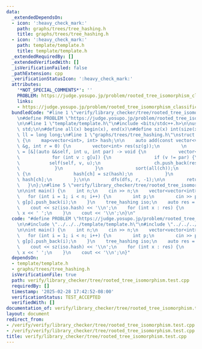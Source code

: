 ```yaml
---
data:
  _extendedDependsOn:
  - icon: ':heavy_check_mark:'
    path: graphs/trees/tree_hashing.h
    title: graphs/trees/tree_hashing.h
  - icon: ':heavy_check_mark:'
    path: template/template.h
    title: template/template.h
  _extendedRequiredBy: []
  _extendedVerifiedWith: []
  _isVerificationFailed: false
  _pathExtension: cpp
  _verificationStatusIcon: ':heavy_check_mark:'
  attributes:
    '*NOT_SPECIAL_COMMENTS*': ''
    PROBLEM: https://judge.yosupo.jp/problem/rooted_tree_isomorphism_classification
    links:
    - https://judge.yosupo.jp/problem/rooted_tree_isomorphism_classification
  bundledCode: "#line 1 \"verify/library_checker/tree/rooted_tree_isomorphism.test.cpp\"\
    \n#define PROBLEM \"https://judge.yosupo.jp/problem/rooted_tree_isomorphism_classification\"\
    \n\n#line 1 \"template/template.h\"\n#include <bits/stdc++.h>\n\nusing namespace\
    \ std;\n\n#define all(x) begin(x), end(x)\n#define sz(x) int(size(x))\n\nusing\
    \ ll = long long;\n#line 1 \"graphs/trees/tree_hashing.h\"\nstruct tree_hashing\
    \ {\n    map<vector<int>, int> hash;\n\n    auto add(const vector<vector<int>>\
    \ &g, int r = 0) {\n        vector<int> res(sz(g));\n        \n        auto dfs\
    \ = [&](auto &&self, int u, int par) -> void {\n            vector<int> ch;\n\
    \            for (int v : g[u]) {\n                if (v != par) {\n         \
    \           self(self, v, u);\n                    ch.push_back(res[v]);\n   \
    \             }\n            }\n            sort(all(ch));\n            if (!hash.count(ch))\
    \ {\n                hash[ch] = sz(hash);\n            }\n            res[u] =\
    \ hash[ch];\n        };\n\n        dfs(dfs, r, -1);\n\n        return res;\n \
    \   }\n};\n#line 5 \"verify/library_checker/tree/rooted_tree_isomorphism.test.cpp\"\
    \n\nint main() {\n    int n;\n    cin >> n;\n    vector<vector<int>> g(n);\n \
    \   for (int i = 1; i < n; i++) {\n        int p;\n        cin >> p;\n       \
    \ g[p].push_back(i);\n    }\n    tree_hashing iso;\n    auto res = iso.add(g);\n\
    \    cout << sz(iso.hash) << '\\n';\n    for (int x : res) {\n        cout <<\
    \ x << ' ';\n    }\n    cout << '\\n';\n}\n"
  code: "#define PROBLEM \"https://judge.yosupo.jp/problem/rooted_tree_isomorphism_classification\"\
    \n\n#include \"../../../template/template.h\"\n#include \"../../../graphs/trees/tree_hashing.h\"\
    \n\nint main() {\n    int n;\n    cin >> n;\n    vector<vector<int>> g(n);\n \
    \   for (int i = 1; i < n; i++) {\n        int p;\n        cin >> p;\n       \
    \ g[p].push_back(i);\n    }\n    tree_hashing iso;\n    auto res = iso.add(g);\n\
    \    cout << sz(iso.hash) << '\\n';\n    for (int x : res) {\n        cout <<\
    \ x << ' ';\n    }\n    cout << '\\n';\n}"
  dependsOn:
  - template/template.h
  - graphs/trees/tree_hashing.h
  isVerificationFile: true
  path: verify/library_checker/tree/rooted_tree_isomorphism.test.cpp
  requiredBy: []
  timestamp: '2025-02-28 17:42:52-08:00'
  verificationStatus: TEST_ACCEPTED
  verifiedWith: []
documentation_of: verify/library_checker/tree/rooted_tree_isomorphism.test.cpp
layout: document
redirect_from:
- /verify/verify/library_checker/tree/rooted_tree_isomorphism.test.cpp
- /verify/verify/library_checker/tree/rooted_tree_isomorphism.test.cpp.html
title: verify/library_checker/tree/rooted_tree_isomorphism.test.cpp
---
```

